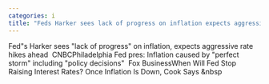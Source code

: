 ```yaml
---
categories: i
title: "Feds Harker sees lack of progress on inflation expects aggressive rate hikes ahead  CNBC"
---
```

Fed"s Harker sees "lack of progress" on inflation, expects aggressive rate hikes ahead&nbsp;&nbsp;CNBCPhiladelphia Fed pres: Inflation caused by "perfect storm" including "policy decisions"&nbsp;&nbsp;Fox BusinessWhen Will Fed Stop Raising Interest Rates? Once Inflation Is Down, Cook Says&nbsp;&nbsp